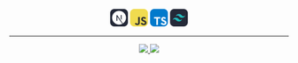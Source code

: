 <div id="header" align="center">
  <div id="techs">
    <img width="32" height="32" src="https://github.com/tandpfun/skill-icons/blob/main/icons/NextJS-Dark.svg" alt="NextJS Badge"/>
    <img width="32" height="32" src="https://github.com/tandpfun/skill-icons/blob/main/icons/JavaScript.svg" alt="JavaScript Badge"/>
    <img width="32" height="32" src="https://github.com/tandpfun/skill-icons/blob/main/icons/TypeScript.svg" alt="TypeScript Badge"/>
    <img width="32" height="32" src="https://github.com/tandpfun/skill-icons/blob/main/icons/TailwindCSS-Dark.svg" alt="Tailwind Badge"/>
  </div> 
</div>

---

<div align="center">
  <a href="https://github.com/okiin">
  <img height="170em"src="https://github-readme-stats-sigma-five.vercel.app/api?username=okiin&show_icons=true&theme=dark&include_all_commits=true&count_private=true&hide_border=true"/> 
  <img height="170em"src="https://github-readme-stats-sigma-five.vercel.app/api/top-langs/?username=okiin&layout=compact&langs_count=&theme=dark&hide_border=true"/>
</div>
